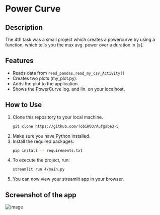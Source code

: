 # Power Curve
## Description
The 4th task was a small project which creates a powercurve by using a function, which tells you the max avg. power over a duration in [s].
## Features
- Reads data from `read_pandas.read_my_csv_Activity()`
- Creates two plots (my_plot.py).
- Adds the plot to the application.
- Shows the PowerCurve log. and lin. on your localhost.
## How to Use
1. Clone this repository to your local machine.
    ```bash
    git clone https://github.com/TobiW03/Aufgabe3-5
    ```
2. Make sure you have Python installed.
3. Install the required packages:
    ```bash
    pip install -r requirements.txt
    ```
4. To execute the project, run:
     ```bash
    streamlit run 4/main.py
    ```
5. You can now view your streamlit app in your browser.
## Screenshot of the app
![image](https://github.com/TobiW03/Aufgabe3-5/assets/163830822/de2f0655-067a-474f-b9c2-0fee65b62b28)

